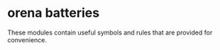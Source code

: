 # orena batteries

These modules contain useful symbols and rules that are provided for convenience.

